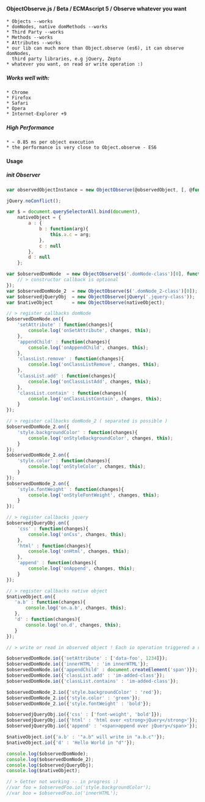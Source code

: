 #### ObjectObserve.js / Beta / ECMAscript 5 / Observe whatever you want
    * Objects --works
    * domNodes, native domMethods --works
    * Third Party --works
    * Methods --works
    * Attributes --works
    * our lib can much more than Object.observe (es6), it can observe domNodes,
      third party libraries, e.g jQuery, Zepto
    * whatever you want, on read or write operation :)

##### Works well with:
    * Chrome
    * Firefox
    * Safari
    * Opera
    * Internet-Explorer +9

##### High Performance
    * ~ 0.85 ms per object execution
    * the performance is very close to Object.observe - ES6

#### Usage
##### init Observer
````js
var observedObjectInstance = new ObjectObserve(@observedObject, [, @function globalcallback]);
````

````js
jQuery.noConflict();

var $ = document.querySelectorAll.bind(document),
    nativeObject = {
        a : {
            b : function(arg){
                this.a.c = arg;
            },
            c : null
        },
        d : null
    };

var $observedDomNode  = new ObjectObserve($('.domNode-class')[0], function(changes){
    // > constructor callback is optional
});
var $observedDomNode_2  = new ObjectObserve($('.domNode_2-class')[0]); // domNode object
var $observedjQueryObj  = new ObjectObserve(jQuery('.jquery-class'));  // jQuery object
var $nativeObject       = new ObjectObserve(nativeObject);             // custom object

// > register callbacks domNode
$observedDomNode.on({
    'setAttribute' : function(changes){
        console.log('onSetAttribute', changes, this);
    },
    'appendChild' : function(changes){
        console.log('onAppendChild', changes, this);
    },
    'classList.remove' : function(changes){
        console.log('onClassListRemove', changes, this);
    },
    'classList.add' : function(changes){
        console.log('onClassListAdd', changes, this);
    },
    'classList.contain' : function(changes){
        console.log('onClassListContain', changes, this);
    }
});

// > register callbacks domNode_2 ( separated is possible )
$observedDomNode_2.on({
    'style.backgroundColor' : function(changes){
        console.log('onStyleBackgroundColor', changes, this);
    }
});
$observedDomNode_2.on({
    'style.color' : function(changes){
        console.log('onStyleColor', changes, this);
    }
});
$observedDomNode_2.on({
    'style.fontWeight' : function(changes){
        console.log('onStyleFontWeight', changes, this);
    }
});

// > register callbacks jquery
$observedjQueryObj.on({
    'css' : function(changes){
        console.log('onCss', changes, this);
    },
    'html' : function(changes){
        console.log('onHtml', changes, this);
    },
    'append' : function(changes){
        console.log('onAppend', changes, this);
    }
});

// > register callbacks native object
$nativeObject.on({
   'a.b' : function(changes){
       console.log('on.a.b', changes, this);
   },
   'd' : function(changes){
       console.log('on.d', changes, this);
   }
});

// > write or read in observed object ! Each io operation triggered a registered callback :)

$observedDomNode.io({'setAttribute' : ['data-foo', 1234]});
$observedDomNode.io({'innerHTML' : 'im innerHTML'});
$observedDomNode.io({'appendChild' : document.createElement('span')});
$observedDomNode.io({'classList.add' : 'im-added-class'});
$observedDomNode.io({'classList.contains' : 'im-added-class'});

$observedDomNode_2.io({'style.backgroundColor' : 'red'});
$observedDomNode_2.io({'style.color' : 'green'});
$observedDomNode_2.io({'style.fontWeight' : 'bold'});

$observedjQueryObj.io({'css' : ['font-weight', 'bold']});
$observedjQueryObj.io({'html' : 'html over <strong>jQuery</strong>'});
$observedjQueryObj.io({'append' : '<span>append over jQuery</span>'});

$nativeObject.io({'a.b' : '"a.b" will write in "a.b.c"'});
$nativeObject.io({'d' : 'Hello World in "d"'});

console.log($observedDomNode);
console.log($observedDomNode_2);
console.log($observedjQueryObj);
console.log($nativeObject);

// > Getter not working -- in progress :)
//var foo = $observedFoo.io('style.backgroundColor');
//var boo = $observedFoo.io('innerHTML');


````

